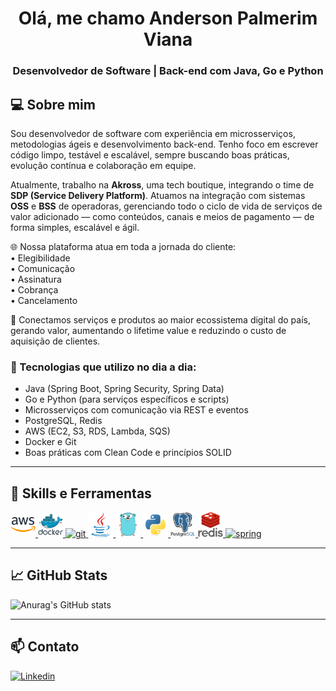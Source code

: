 <h1 align="center">Olá, me chamo Anderson Palmerim Viana</h1>  
<h3 align="center">Desenvolvedor de Software | Back-end com Java, Go e Python</h3>  

## 💻 Sobre mim  

Sou desenvolvedor de software com experiência em microsserviços, metodologias ágeis e desenvolvimento back-end. Tenho foco em escrever código limpo, testável e escalável, sempre buscando boas práticas, evolução contínua e colaboração em equipe.

Atualmente, trabalho na **Akross**, uma tech boutique, integrando o time de **SDP (Service Delivery Platform)**. Atuamos na integração com sistemas **OSS** e **BSS** de operadoras, gerenciando todo o ciclo de vida de serviços de valor adicionado — como conteúdos, canais e meios de pagamento — de forma simples, escalável e ágil.

🌐 Nossa plataforma atua em toda a jornada do cliente:  
• Elegibilidade  
• Comunicação  
• Assinatura  
• Cobrança  
• Cancelamento  

📲 Conectamos serviços e produtos ao maior ecossistema digital do país, gerando valor, aumentando o lifetime value e reduzindo o custo de aquisição de clientes.

### 🔧 Tecnologias que utilizo no dia a dia:
- Java (Spring Boot, Spring Security, Spring Data)
- Go e Python (para serviços específicos e scripts)
- Microsserviços com comunicação via REST e eventos
- PostgreSQL, Redis
- AWS (EC2, S3, RDS, Lambda, SQS)
- Docker e Git
- Boas práticas com Clean Code e princípios SOLID

---

## 🚀 Skills e Ferramentas

<p align="left"> 
  <a href="https://aws.amazon.com" target="_blank" rel="noreferrer"> 
    <img src="https://raw.githubusercontent.com/devicons/devicon/master/icons/amazonwebservices/amazonwebservices-original-wordmark.svg" alt="aws" width="40" height="40"/> 
  </a> 
  <a href="https://www.docker.com/" target="_blank" rel="noreferrer"> 
    <img src="https://raw.githubusercontent.com/devicons/devicon/master/icons/docker/docker-original-wordmark.svg" alt="docker" width="40" height="40"/> 
  </a> 
  <a href="https://git-scm.com/" target="_blank" rel="noreferrer">
    <img src="https://www.vectorlogo.zone/logos/git-scm/git-scm-icon.svg" alt="git" width="40" height="40"/> 
  </a> 
  <a href="https://www.java.com" target="_blank" rel="noreferrer"> 
    <img src="https://raw.githubusercontent.com/devicons/devicon/master/icons/java/java-original.svg" alt="java" width="40" height="40"/> 
  </a> 
  <a href="https://golang.org/" target="_blank" rel="noreferrer"> 
    <img src="https://raw.githubusercontent.com/devicons/devicon/master/icons/go/go-original.svg" alt="go" width="40" height="40"/> 
  </a> 
  <a href="https://www.python.org/" target="_blank" rel="noreferrer"> 
    <img src="https://raw.githubusercontent.com/devicons/devicon/master/icons/python/python-original.svg" alt="python" width="40" height="40"/> 
  </a> 
  <a href="https://www.postgresql.org" target="_blank" rel="noreferrer"> 
    <img src="https://raw.githubusercontent.com/devicons/devicon/master/icons/postgresql/postgresql-original-wordmark.svg" alt="postgresql" width="40" height="40"/> 
  </a> 
  <a href="https://redis.io" target="_blank" rel="noreferrer"> 
    <img src="https://raw.githubusercontent.com/devicons/devicon/master/icons/redis/redis-original-wordmark.svg" alt="redis" width="40" height="40"/> 
  </a> 
  <a href="https://spring.io/" target="_blank" rel="noreferrer"> 
    <img src="https://www.vectorlogo.zone/logos/springio/springio-icon.svg" alt="spring" width="40" height="40"/> 
  </a> 
</p>

---

## 📈 GitHub Stats

![Anurag's GitHub stats](https://github-readme-stats.vercel.app/api?username=AndersonVianaDev&show_icons=true&theme=transparent)

---

## 📫 Contato

[![Linkedin](https://img.shields.io/badge/LinkedIn-0077B5?style=for-the-badge&logo=linkedin&logoColor=white)](https://www.linkedin.com/in/anderson-palmerim-6a5a17262/)


